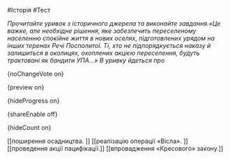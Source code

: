 #Історія #Тест

*Прочитайте уривок з історичного джерела та виконайте завдання.«Це важке, але необхідне рішення, яке забезпечить переселеному населенню спокійне життя в нових оселях, підготовлених урядом на інших теренах Речі Посполитої. Ті, хто не підпорядкується наказу й залишиться в околицях, охоплених акцією переселення, будуть трактовані як бандити УПА...» В уривку йдеться про*

{noChangeVote on}

{preview on}

{hideProgress on}

{shareEnable off}

{hideCount on}

[[поширення осадництва. ]]
[[реалізацію операції «Вісла». ]]
[[проведення акції пацифікації.]]
[[впровадження «Кресового» закону.]]
